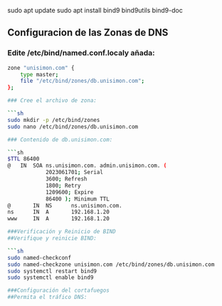 sudo apt update
sudo apt install bind9 bind9utils bind9-doc

## Configuracion de las Zonas de DNS
### Edite /etc/bind/named.conf.localy añada:

```sh
zone "unisimon.com" {
    type master;
    file "/etc/bind/zones/db.unisimon.com";
};

### Cree el archivo de zona:

```sh
sudo mkdir -p /etc/bind/zones
sudo nano /etc/bind/zones/db.unisimon.com

### Contenido de db.unisimon.com:

```sh
$TTL 86400
@   IN  SOA ns.unisimon.com. admin.unisimon.com. (
            2023061701; Serial
            3600; Refresh
            1800; Retry
            1209600; Expire
            86400 ); Minimum TTL
@       IN  NS      ns.unisimon.com.
ns      IN  A       192.168.1.20
www     IN  A       192.168.1.20

###Verificación y Reinicio de BIND
##Verifique y reinicie BIND:

```sh
sudo named-checkconf
sudo named-checkzone unisimon.com /etc/bind/zones/db.unisimon.com
sudo systemctl restart bind9
sudo systemctl enable bind9

###Configuración del cortafuegos
##Permita el tráfico DNS:

